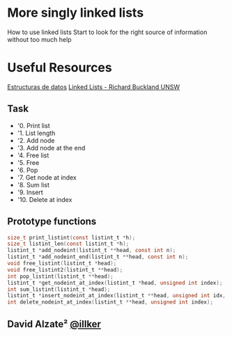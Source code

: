 # More singly linked lists

How to use linked lists
Start to look for the right source of information without too much help

# Useful Resources
[Estructuras de datos](https://www.youtube.com/playlist?list=PLTd5ehIj0goMTSK7RRAPBF4wP-Nj5DRvT)
[Linked Lists - Richard Buckland UNSW](https://www.youtube.com/watch?v=udapt4FGY20&feature=youtu.be&t=2m10s&ab_channel=UNSWeLearning)

## Task
- '0. Print list
- '1. List length 
- '2. Add node
- '3. Add node at the end
- '4. Free list
- '5. Free
- '6. Pop
- '7. Get node at index 
- '8. Sum list 
- '9. Insert
- '10. Delete at index

## Prototype functions
```c
size_t print_listint(const listint_t *h);
size_t listint_len(const listint_t *h);
listint_t *add_nodeint(listint_t **head, const int n);
listint_t *add_nodeint_end(listint_t **head, const int n);
void free_listint(listint_t *head);
void free_listint2(listint_t **head);
int pop_listint(listint_t **head);
listint_t *get_nodeint_at_index(listint_t *head, unsigned int index);
int sum_listint(listint_t *head);
listint_t *insert_nodeint_at_index(listint_t **head, unsigned int idx, int n);
int delete_nodeint_at_index(listint_t **head, unsigned int index);
```

## David Alzate² [@illker](https://twitter.com/illker)
